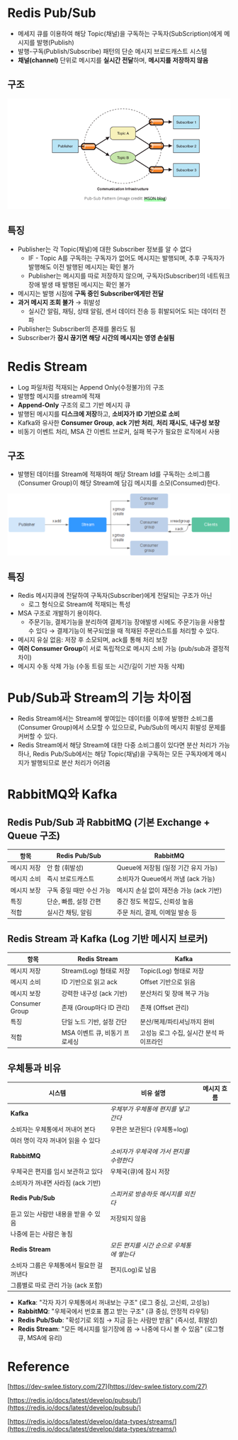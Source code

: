 # Redis Pub/Sub

- 메세지 큐를 이용하여 해당 Topic(채널)을 구독하는 구독자(SubScription)에게 메시지를 발행(Publish)
- 발행-구독(Publish/Subscribe) 패턴의 단순 메시지 브로드캐스트 시스템
- **채널(channel)** 단위로 메시지를 **실시간 전달**하며, **메시지를 저장하지 않음**

## 구조

![image.png](./assets/pub.sub.png)

## 특징

- Publisher는 각 Topic(채널)에 대한 Subscriber 정보를 알 수 없다
    - IF - Topic A를 구독하는 구독자가 없어도 메시지는 발행되며, 추후 구독자가 발행해도 이전 발행된 메시지는 확인 불가
    - Publisher는 메시지를 따로 저장하지 않으며, 구독자(Subscriber)의 네트워크 장애 발생 때 발행된 메시지는 확인 불가
- 메시지는 발행 시점에 **구독 중인 Subscriber에게만 전달**
- **과거 메시지 조회 불가** → 휘발성
    - 실시간 알림, 채팅, 상태 알림, 센서 데이터 전송 등 휘발되어도 되는 데이터 전파
- Publisher는 Subscriber의 존재를 몰라도 됨
- Subscriber가 **잠시 끊기면 해당 시간의 메시지는 영영 손실됨**

# Redis Stream

- Log 파일처럼 적재되는 Append Only(수정불가)의 구조
- 발행할 메시지를 stream에 적재
- **Append-Only** 구조의 로그 기반 메시지 큐
- 발행된 메시지를 **디스크에 저장**하고, **소비자가 ID 기반으로 소비**
- Kafka와 유사한 **Consumer Group**, **ack 기반 처리**, **처리 재시도**, **내구성 보장**
- 비동기 이벤트 처리, MSA 간 이벤트 브로커, 실패 복구가 필요한 로직에서 사용

## 구조

- 발행된 데이터를 Stream에 적재하여 해당 Stream Id를 구독하는 소비그룹(Consumer Group)이 해당 Stream에 담김 메시지를 소모(Consumed)한다.

![image.png](./assets/stream.png)

## 특징

- Redis 메시지큐에 전달하여 구독자(Subscriber)에게 전달되는 구조가 아닌
    - 로그 형식으로 Stream에 적재되는 특성
- MSA 구조로 개발하기 용이하다.
    - 주문기능, 결제기능을 분리하여 결제기능 장애발생 시에도 주문기능을 사용할 수 있다
    → 결제기능이 복구되었을 때 적재된 주문리스트를 처리할 수 있다.
- 메시지 유실 없음: 저장 후 소모되며, ack를 통해 처리 보장
- **여러 Consumer Group**이 서로 독립적으로 메시지 소비 가능 (pub/sub과 결정적 차이)
- 메시지 수동 삭제 가능 (수동 트림 또는 시간/길이 기반 자동 삭제)

# Pub/Sub과 Stream의 기능 차이점

- Redis Stream에서는 Stream에 쌓여있는 데이터를 이후에 발행한 소비그룹(Consumer Group)에서 소모할 수 있으므로, Pub/Sub의 메시지 휘발성 문제를 커버할 수 있다.
- Redis Stream에서 해당 Stream에 대한 다중 소비그룹이 있다면 분산 처리가 가능하나,
Redis Pub/Sub에서는 해당 Topic(채널)을 구독하는 모든 구독자에게 메시지가 발행되므로 분산 처리가 어려움

# RabbitMQ와 Kafka

## Redis Pub/Sub 과 RabbitMQ (기본 Exchange + Queue 구조)

| 항목 | Redis Pub/Sub | RabbitMQ |
| --- | --- | --- |
| 메시지 저장 | 안 함 (휘발성) | Queue에 저장됨 (일정 기간 유지 가능) |
| 메시지 소비 | 즉시 브로드캐스트 | 소비자가 Queue에서 꺼냄 (ack 가능) |
| 메시지 보장 | 구독 중일 때만 수신 가능 | 메시지 손실 없이 재전송 가능 (ack 기반) |
| 특징 | 단순, 빠름, 설정 간편 | 중간 정도 복잡도, 신뢰성 높음 |
| 적합 | 실시간 채팅, 알림 | 주문 처리, 결제, 이메일 발송 등 |

## Redis Stream 과 Kafka (Log 기반 메시지 브로커)

| 항목 | Redis Stream | Kafka |
| --- | --- | --- |
| 메시지 저장 | Stream(Log) 형태로 저장 | Topic(Log) 형태로 저장 |
| 메시지 소비 | ID 기반으로 읽고 ack | Offset 기반으로 읽음 |
| 메시지 보장 | 강력한 내구성 (ack 기반) | 분산처리 및 장애 복구 가능 |
| Consumer Group | 존재 (Group마다 ID 관리) | 존재 (Offset 관리) |
| 특징 | 단일 노드 기반, 설정 간단 | 분산/복제/파티셔닝까지 완비 |
| 적합 | MSA 이벤트 큐, 비동기 프로세싱 | 고성능 로그 수집, 실시간 분석 파이프라인 |

## 우체통과 비유

| 시스템 | 비유 설명 | 메시지 흐름 |
| --- | --- | --- |
| **Kafka** | *우체부가 우체통에 편지를 넣고 간다*
소비자는 우체통에서 꺼내어 본다 | 우편은 보관된다 (우체통=log)
여러 명이 각자 꺼내어 읽을 수 있다 |
| **RabbitMQ** | *소비자가 우체국에 가서 편지를 수령한다*
우체국은 편지를 임시 보관하고 있다 | 우체국(큐)에 잠시 저장
소비자가 꺼내면 사라짐 (ack 기반) |
| **Redis Pub/Sub** | *스피커로 방송하듯 메시지를 외친다*
듣고 있는 사람만 내용을 받을 수 있음 | 저장되지 않음
나중에 듣는 사람은 놓침 |
| **Redis Stream** | *모든 편지를 시간 순으로 우체통에 쌓는다*
소비자 그룹은 우체통에서 필요한 걸 꺼낸다 | 편지(Log)로 남음
그룹별로 따로 관리 가능 (ack 포함) |
- **Kafka**: "각자 자기 우체통에서 꺼내보는 구조" (로그 중심, 고신뢰, 고성능)
- **RabbitMQ**: "우체국에서 번호표 뽑고 받는 구조" (큐 중심, 안정적 라우팅)
- **Redis Pub/Sub**: "확성기로 외침 → 지금 듣는 사람만 받음" (즉시성, 휘발성)
- **Redis Stream**: "모든 메시지를 일기장에 씀 → 나중에 다시 볼 수 있음" (로그형 큐, MSA에 유리)

# Reference

[https://dev-swlee.tistory.com/27](https://dev-swlee.tistory.com/27)

[https://redis.io/docs/latest/develop/pubsub/](https://redis.io/docs/latest/develop/pubsub/)

[https://redis.io/docs/latest/develop/data-types/streams/](https://redis.io/docs/latest/develop/data-types/streams/)
